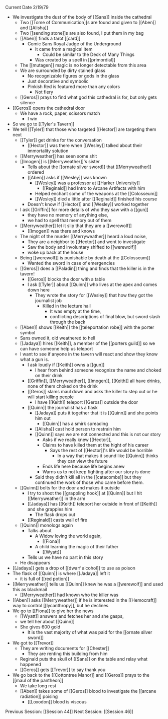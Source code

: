 Current Date 2/19/79

- We investigate the dust of the body of [[Sans]] inside the cathedral
	- Two [[Tome of Communication]]s are found and given to [[Aben]] and [[Alisha]]
	- Two [[sending stone]]s are also found, I put them in my bag
	- [[Aben]] finds a tarot [[card]]
		- Comic Sans Royal Judge of the Underground
			- It came from a magical item
				- Could be similar to the Deck of Many Things
			- Was created by a spell in [[primordial]]
	- The [[mutagen]] magic is no longer detectable from this area
	- We are surrounded by dirty stained glass
		- No recognizable figures or gods in the glass
		- Just decorative and symbolic
		- Pinkish Red is featured more than any colors
			- Not fiery 
	- [[Geros]] prays to find what god this cathedral is for, but only gets silence
- [[Geros]] opens the cathedral door
	- We have a rock, paper, scissors match
		- I win
- So we go to [[Tyler's Tavern]]
- We tell [[Tyler]] that those who targeted [[Hector]] are targeting them next
	- [[Tyler]] get drinks for the conversation
		- [[Hector]] was there when [[Wesley]] talked about their immortality solution
	- [[Merryweather]] has seen some shit
	- [[Imogen]] is [[Merryweather]]'s sister
		- Tells about the [[ornate silver sword]] that [[Merryweather]] ordered
		- [[Aben]] asks if [[Wesley]] was known 
			- [[Wesley]] was a professor at [[Harker University]]
				- [[Reginald]] had Intro to Arcane Artifacts with him
			- Helped enchant some of the weapons at the [[Colosseum]]
			- [[Wesley]] died a little after [[Reginald]] finished his course
		- Doesn't know if [[Hector]] and [[Wesley]] worked together
	- I ask [[Griffin]] for more details of who they saw with a [[gun]]
		- they have no memory of anything else, 
		- we had to spell that memory out of them
	- [[Merryweather]] let it slip that they are a [[werewolf]] 
		- [[Imogen]] was there and knows 
	- The night of the murder [[Merryweather]] heard a loud noise,
		- They are a neighbor to [[Hector]] and went to investigate
		- Saw the body and involuntary shifted to [[werewolf]]
		- woke up back at the house
	- Being [[werewolf]] is punishable by death at the [[Colosseum]]
		- Wanted the sword in case of emergencies
	- [[Geros]] does a [[Paladin]] thing and finds that the killer is in the tavern!
		- [[Geros]] blocks the door with a table 
		- I ask [[Tyler]] about [[Quinn]] who lives at the apex and comes down here
			- They wrote the story for [[Wesley]] that how they got the journalist job
				- Killed in the lecture hall
					- It was empty at the time, 
					- conflicting descriptions of final blow, but sword slash through the back
	- [[Aben]] shows [[Keith]] the [[teleportation robe]] with the porter symbol
	- Sans owned it, old weathered to hell
	- [[Jadaya]] hires [[Keith]], a member of the [[porters guild]] so we can have someone help us teleport
	- I want to see if anyone in the tavern will react and show they know what a gun is.
		- I ask loudly if [[Keith]] owns a [[gun]]
			- I hear from behind someone recognize the name and choked on their drink
		- [[Griffin]], [[Merryweather]], [[Imogen]], [[Keith]] all have drinks, none of them choked on the drink 
		- [[Geros]] slams maul down and asks the killer to step out or he will start killing people
			- I have [[Keith]] teleport [[Geros]] outside the door 
		- [[Quinn]] the journalist has a flask 
			- [[Jadaya]] puts it together that it is [[Quinn]] and she points him out
				- [[Quinn]] has a smirk spreading
			- [[Alisha]] cast hold person to restrain him
			- [[Quinn]] says we are not connected and this is not our story
				- Asks if we really knew [[Hector]], 
				- Claims to have killed them at the hight of his career 
					- Says the rest of [[Hector]]'s life would be horrible
						- In a way that makes it sound like [[Quinn]] thinks they can view the future
				- Ends life here because life begins anew
				- Warns us to not keep fighting after our story is done
			- Said they didn't kill all in the [[catacombs]] but they continued the work of those who came before them.
	- [[Quinn]] bolts for the door and makes it outside
		- I try to shoot the [[grappling hook]] at [[Quinn]] but I hit [[Merryweather]] in the arm
		- [[Jadaya]] has [[Keith]] teleport her outside in front of [[Keith]] and she grapples him
			- The flask drops out
		- [[Reginald]] casts wall of fire
	- [[Quinn]] monologs again
		- Talks about
			- A Widow loving the world again,
				- [[Fiona]]
			- A child learning the magic of their father
				- [[Wyatt]]
		- Tells us we have no part in this story
	- He disappears 
- [[Jadaya]] gets a drop of [[dwarf alcohol]] to use as poison 
- The flask of [[Quinn]] is where [[Jadaya]] left it
	- it is full of [[red potion]]
- [[Merryweather]] tells us [[Quinn]] knew he was a [[werewolf]] and used this as blackmail
	- [[Merryweather]] had known who the killer was
- [[Aben]] asks [[Merryweather]] if he is interested in the [[Hemocraft]] way to control [[lycanthropy]], but he declines
- We go to [[Fiona]] to give her the news
	- [[Wyatt]] answers and fetches her and she gasps, 
	- we tell her about [[Quinn]] 
	- She gives 600 gold 
		- It is the vast majority of what was paid for the [[ornate silver sword]]
- We got to [[Trevor]] 
	- They are writing documents for [[Chester]]
		- They are renting this building from him
	- Reginald puts the skull of [[Sans]] on the table and relay what happened
	- [[Geros]] gets [[Trevor]] to say thank you
- We go back to the [[Cottontree Manor]] and [[Geros]] prays to the [[maul of the pantheon]] 
	- We take long rest
	- [[Aben]] takes some of [[Geros]] blood to investigate the [[arcane radiation]] poising 
		- [[Loxodon]] blood is viscous 

Previous Session: [[Session 44]]
Next Session: [[Session 46]]